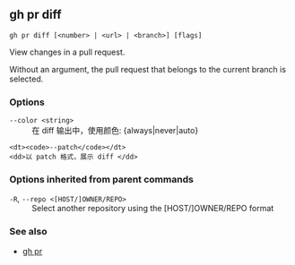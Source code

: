 

## gh pr diff

```
gh pr diff [<number> | <url> | <branch>] [flags]
```

View changes in a pull request. 

Without an argument, the pull request that belongs to the current branch
is selected.			


### Options


<dl class="flags">
	<dt><code>--color &lt;string&gt;</code></dt>
	<dd>在 diff 输出中，使用颜色: {always|never|auto}</dd>

	<dt><code>--patch</code></dt>
	<dd>以 patch 格式，展示 diff </dd>
</dl>


### Options inherited from parent commands


<dl class="flags">
	<dt><code>-R</code>, <code>--repo &lt;[HOST/]OWNER/REPO&gt;</code></dt>
	<dd>Select another repository using the [HOST/]OWNER/REPO format</dd>
</dl>


### See also

* [gh pr](./gh_pr)
